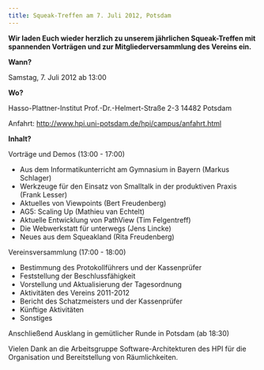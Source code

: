 ```yaml
---
title: Squeak-Treffen am 7. Juli 2012, Potsdam
---
```

**Wir laden Euch wieder herzlich zu unserem jährlichen Squeak-Treffen mit
spannenden Vorträgen und zur Mitgliederversammlung des Vereins ein.**

**Wann?**

Samstag, 7. Juli 2012 ab 13:00

**Wo?**

Hasso-Plattner-Institut
Prof.-Dr.-Helmert-Straße 2-3
14482 Potsdam

Anfahrt: <http://www.hpi.uni-potsdam.de/hpi/campus/anfahrt.html>

**Inhalt?**  

Vorträge und Demos (13:00 - 17:00)

- Aus dem Informatikunterricht am Gymnasium in Bayern (Markus Schlager)
- Werkzeuge für den Einsatz von Smalltalk in der produktiven Praxis (Frank Lesser)
- Aktuelles von Viewpoints (Bert Freudenberg)
- AG5: Scaling Up (Mathieu van Echtelt)
- Aktuelle Entwicklung von PathView (Tim Felgentreff)
- Die Webwerkstatt für unterwegs (Jens Lincke)
- Neues aus dem Squeakland (Rita Freudenberg)

Vereinsversammlung (17:00 - 18:00)

- Bestimmung des Protokollführers und der Kassenprüfer
- Feststellung der Beschlussfähigkeit
- Vorstellung und Aktualisierung der Tagesordnung
- Aktivitäten des Vereins 2011-2012
- Bericht des Schatzmeisters und der Kassenprüfer
- Künftige Aktivitäten
- Sonstiges

Anschließend Ausklang in gemütlicher Runde in Potsdam (ab 18:30)

Vielen Dank an die Arbeitsgruppe Software-Architekturen des HPI 
für die Organisation und Bereitstellung von Räumlichkeiten.
